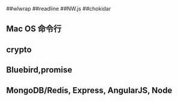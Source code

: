 ##wlwrap
##readline
##NW.js
##chokidar
## Mac OS 命令行
## 
## crypto
## Bluebird,promise
## MongoDB/Redis, Express, AngularJS, Node
